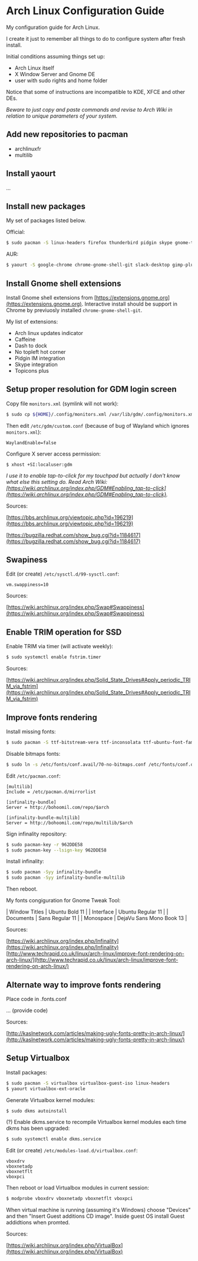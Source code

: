 # Arch Linux Configuration Guide

My configuration guide for Arch Linux.

I create it just to remember all things to do to configure system after fresh install.

Initial conditions assuming things set up:
- Arch Linux itself
- X Window Server and Gnome DE
- user with sudo rights and home folder

Notice that some of instructions are incompatible to KDE, XFCE and other DEs.

*Beware to just copy and paste commands and revise to Arch Wiki in relation to unique parameters of your system.*

## Add new repositories to pacman

- archlinuxfr
- multilib

## Install yaourt

...

## Install new packages

My set of packages listed below.

Official:

```bash
$ sudo pacman -S linux-headers firefox thunderbird pidgin skype gnome-tweak-tool dropbox nautilus-dropbox gimp sublime-text-dev vlc vim
```

AUR:

```bash
$ yaourt -S google-chrome chrome-gnome-shell-git slack-desktop gimp-plugin-saveforweb yandex-browser-beta
```

## Install Gnome shell extensions

Install Gnome shell extensions from [https://extensions.gnome.org](https://extensions.gnome.org). Interactive install should be support in Chrome by previuosly installed `chrome-gnome-shell-git`.

My list of extensions:

- Arch linux updates indicator
- Caffeine
- Dash to dock
- No topleft hot corner
- Pidgin IM integration
- Skype integration
- Topicons plus

## Setup proper resolution for GDM login screen

Copy file `monitors.xml` (symlink will not work):

```bash
$ sudo cp ${HOME}/.config/monitors.xml /var/lib/gdm/.config/monitors.xml
```

Then edit `/etc/gdm/custom.conf` (because of bug of Wayland which ignores `monitors.xml`):

```
WaylandEnable=false
```

Configure X server access permission:

```
$ xhost +SI:localuser:gdm
```

*I use it to enable tap-to-click for my touchpad but actually I don't know what else this setting do. Read Arch Wiki: [https://wiki.archlinux.org/index.php/GDM#Enabling_tap-to-click](https://wiki.archlinux.org/index.php/GDM#Enabling_tap-to-click}.*

Sources:

[https://bbs.archlinux.org/viewtopic.php?id=196219](https://bbs.archlinux.org/viewtopic.php?id=196219)

[https://bugzilla.redhat.com/show_bug.cgi?id=1184617](https://bugzilla.redhat.com/show_bug.cgi?id=1184617)

## Swapiness

Edit (or create) `/etc/sysctl.d/99-sysctl.conf`:

```
vm.swappiness=10
```

Sources:

[https://wiki.archlinux.org/index.php/Swap#Swappiness](https://wiki.archlinux.org/index.php/Swap#Swappiness)

## Enable TRIM operation for SSD

Enable TRIM via timer (will activate weekly):

```bash
$ sudo systemctl enable fstrim.timer
```

Sources:

[https://wiki.archlinux.org/index.php/Solid_State_Drives#Apply_periodic_TRIM_via_fstrim](https://wiki.archlinux.org/index.php/Solid_State_Drives#Apply_periodic_TRIM_via_fstrim)

## Improve fonts rendering

Install missing fonts:

```bash
$ sudo pacman -S ttf-bitstream-vera ttf-inconsolata ttf-ubuntu-font-family ttf-dejavu ttf-freefont ttf-linux-libertine ttf-liberation
```

Disable bitmaps fonts:

```bash
$ sudo ln -s /etc/fonts/conf.avail/70-no-bitmaps.conf /etc/fonts/conf.d
```

Edit `/etc/pacman.conf`:

```
[multilib] 
Include = /etc/pacman.d/mirrorlist

[infinality-bundle]
Server = http://bohoomil.com/repo/$arch

[infinality-bundle-multilib]
Server = http://bohoomil.com/repo/multilib/$arch
```

Sign infinality repository:

```bash
$ sudo pacman-key -r 962DDE58
$ sudo pacman-key --lsign-key 962DDE58
```

Install infinality:

```bash
$ sudo pacman -Syy infinality-bundle
$ sudo pacman -Syy infinality-bundle-multilib
```

Then reboot.

My fonts congiguration for Gnome Tweak Tool:


| Window Titles | Ubuntu Bold 11           |
| Interface     | Ubuntu Regular 11        |
| Documents     | Sans Regular 11          |
| Monospace     | DejaVu Sans Mono Book 13 |

Sources:

[https://wiki.archlinux.org/index.php/Infinality](https://wiki.archlinux.org/index.php/Infinality)
[http://www.techrapid.co.uk/linux/arch-linux/improve-font-rendering-on-arch-linux/](http://www.techrapid.co.uk/linux/arch-linux/improve-font-rendering-on-arch-linux/)

## Alternate way to improve fonts rendering

Place code in .fonts.conf

... (provide code)

Sources:

[http://kaslnetwork.com/articles/making-ugly-fonts-pretty-in-arch-linux/](http://kaslnetwork.com/articles/making-ugly-fonts-pretty-in-arch-linux/)

## Setup Virtualbox

Install packages:

```bash
$ sudo pacman -S virtualbox virtualbox-guest-iso linux-headers
$ yaourt virtualbox-ext-oracle
```

Generate Virtualbox kernel modules:
```bash
$ sudo dkms autoinstall
```

(?) Enable dkms.service to recompile Virtualbox kernel modules each time dkms has been upgraded:
```bash
$ sudo systemctl enable dkms.service
```

Edit (or create) `/etc/modules-load.d/virtualbox.conf`:

```
vboxdrv
vboxnetadp
vboxnetflt
vboxpci
```

Then reboot or load Virtualbox modules in current session:
```bash
$ modprobe vboxdrv vboxnetadp vboxnetflt vboxpci
```

When virtual machine is running (assuming it's Windows) choose "Devices" and then "Insert Guest additions CD image". Inside guest OS install Guest addidtions when promted.

Sources:

[https://wiki.archlinux.org/index.php/VirtualBox](https://wiki.archlinux.org/index.php/VirtualBox)
